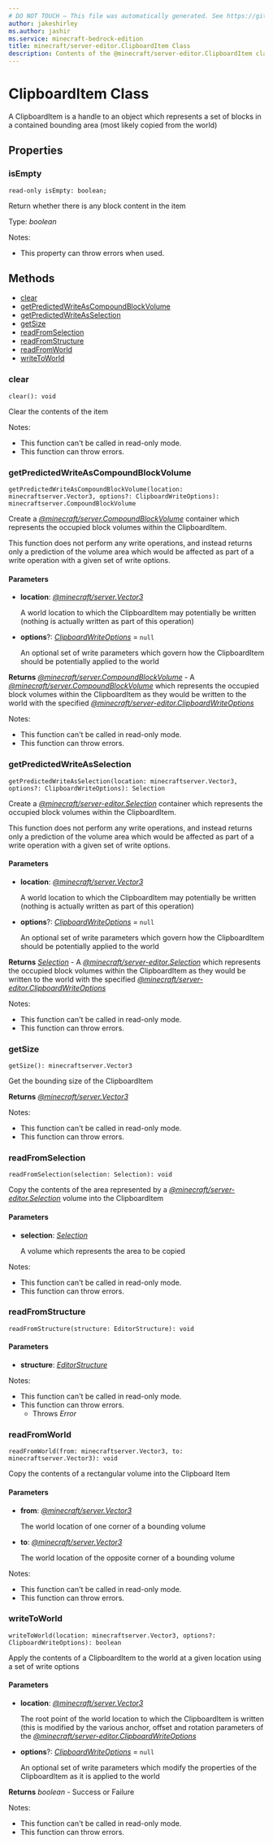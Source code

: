 ```yaml
---
# DO NOT TOUCH — This file was automatically generated. See https://github.com/mojang/minecraftapidocsgenerator to modify descriptions, examples, etc.
author: jakeshirley
ms.author: jashir
ms.service: minecraft-bedrock-edition
title: minecraft/server-editor.ClipboardItem Class
description: Contents of the @minecraft/server-editor.ClipboardItem class.
---
```

# ClipboardItem Class

A ClipboardItem is a handle to an object which represents a set of blocks in a contained bounding area (most likely copied from the world)

## Properties

### **isEmpty**
`read-only isEmpty: boolean;`

Return whether there is any block content in the item

Type: *boolean*

Notes:
  - This property can throw errors when used.

## Methods
- [clear](#clear)
- [getPredictedWriteAsCompoundBlockVolume](#getpredictedwriteascompoundblockvolume)
- [getPredictedWriteAsSelection](#getpredictedwriteasselection)
- [getSize](#getsize)
- [readFromSelection](#readfromselection)
- [readFromStructure](#readfromstructure)
- [readFromWorld](#readfromworld)
- [writeToWorld](#writetoworld)

### **clear**
`
clear(): void
`

Clear the contents of the item
  
Notes:
- This function can't be called in read-only mode.
- This function can throw errors.

### **getPredictedWriteAsCompoundBlockVolume**
`
getPredictedWriteAsCompoundBlockVolume(location: minecraftserver.Vector3, options?: ClipboardWriteOptions): minecraftserver.CompoundBlockVolume
`

Create a [*@minecraft/server.CompoundBlockVolume*](../../minecraft/server/CompoundBlockVolume.md) container which represents the occupied block volumes within the ClipboardItem.

This function does not perform any write operations, and instead returns only a prediction of the volume area which would be affected as part of a write operation with a given set of write options.

#### **Parameters**
- **location**: [*@minecraft/server.Vector3*](../../minecraft/server/Vector3.md)
  
  A world location to which the ClipboardItem may potentially be written (nothing is actually written as part of this operation)
- **options**?: [*ClipboardWriteOptions*](ClipboardWriteOptions.md) = `null`
  
  An optional set of write parameters which govern how the ClipboardItem should be potentially applied to the world

**Returns** [*@minecraft/server.CompoundBlockVolume*](../../minecraft/server/CompoundBlockVolume.md) - A [*@minecraft/server.CompoundBlockVolume*](../../minecraft/server/CompoundBlockVolume.md) which represents the occupied block volumes within the ClipboardItem as they would be written to the world with the specified [*@minecraft/server-editor.ClipboardWriteOptions*](../../minecraft/server-editor/ClipboardWriteOptions.md)
  
Notes:
- This function can't be called in read-only mode.
- This function can throw errors.

### **getPredictedWriteAsSelection**
`
getPredictedWriteAsSelection(location: minecraftserver.Vector3, options?: ClipboardWriteOptions): Selection
`

Create a [*@minecraft/server-editor.Selection*](../../minecraft/server-editor/Selection.md) container which represents the occupied block volumes within the ClipboardItem.

This function does not perform any write operations, and instead returns only a prediction of the volume area which would be affected as part of a write operation with a given set of write options.

#### **Parameters**
- **location**: [*@minecraft/server.Vector3*](../../minecraft/server/Vector3.md)
  
  A world location to which the ClipboardItem may potentially be written (nothing is actually written as part of this operation)
- **options**?: [*ClipboardWriteOptions*](ClipboardWriteOptions.md) = `null`
  
  An optional set of write parameters which govern how the ClipboardItem should be potentially applied to the world

**Returns** [*Selection*](Selection.md) - A [*@minecraft/server-editor.Selection*](../../minecraft/server-editor/Selection.md) which represents the occupied block volumes within the ClipboardItem as they would be written to the world with the specified [*@minecraft/server-editor.ClipboardWriteOptions*](../../minecraft/server-editor/ClipboardWriteOptions.md)
  
Notes:
- This function can't be called in read-only mode.
- This function can throw errors.

### **getSize**
`
getSize(): minecraftserver.Vector3
`

Get the bounding size of the ClipboardItem

**Returns** [*@minecraft/server.Vector3*](../../minecraft/server/Vector3.md)
  
Notes:
- This function can't be called in read-only mode.
- This function can throw errors.

### **readFromSelection**
`
readFromSelection(selection: Selection): void
`

Copy the contents of the area represented by a [*@minecraft/server-editor.Selection*](../../minecraft/server-editor/Selection.md) volume into the ClipboardItem

#### **Parameters**
- **selection**: [*Selection*](Selection.md)
  
  A volume which represents the area to be copied
  
Notes:
- This function can't be called in read-only mode.
- This function can throw errors.

### **readFromStructure**
`
readFromStructure(structure: EditorStructure): void
`

#### **Parameters**
- **structure**: [*EditorStructure*](EditorStructure.md)
  
Notes:
- This function can't be called in read-only mode.
- This function can throw errors.
  - Throws *Error*

### **readFromWorld**
`
readFromWorld(from: minecraftserver.Vector3, to: minecraftserver.Vector3): void
`

Copy the contents of a rectangular volume into the Clipboard Item

#### **Parameters**
- **from**: [*@minecraft/server.Vector3*](../../minecraft/server/Vector3.md)
  
  The world location of one corner of a bounding volume
- **to**: [*@minecraft/server.Vector3*](../../minecraft/server/Vector3.md)
  
  The world location of the opposite corner of a bounding volume
  
Notes:
- This function can't be called in read-only mode.
- This function can throw errors.

### **writeToWorld**
`
writeToWorld(location: minecraftserver.Vector3, options?: ClipboardWriteOptions): boolean
`

Apply the contents of a ClipboardItem to the world at a given location using a set of write options

#### **Parameters**
- **location**: [*@minecraft/server.Vector3*](../../minecraft/server/Vector3.md)
  
  The root point of the world location to which the ClipboardItem is written (this is modified by the various anchor, offset and rotation parameters of the [*@minecraft/server-editor.ClipboardWriteOptions*](../../minecraft/server-editor/ClipboardWriteOptions.md)
- **options**?: [*ClipboardWriteOptions*](ClipboardWriteOptions.md) = `null`
  
  An optional set of write parameters which modify the properties of the ClipboardItem as it is applied to the world

**Returns** *boolean* - Success or Failure
  
Notes:
- This function can't be called in read-only mode.
- This function can throw errors.
